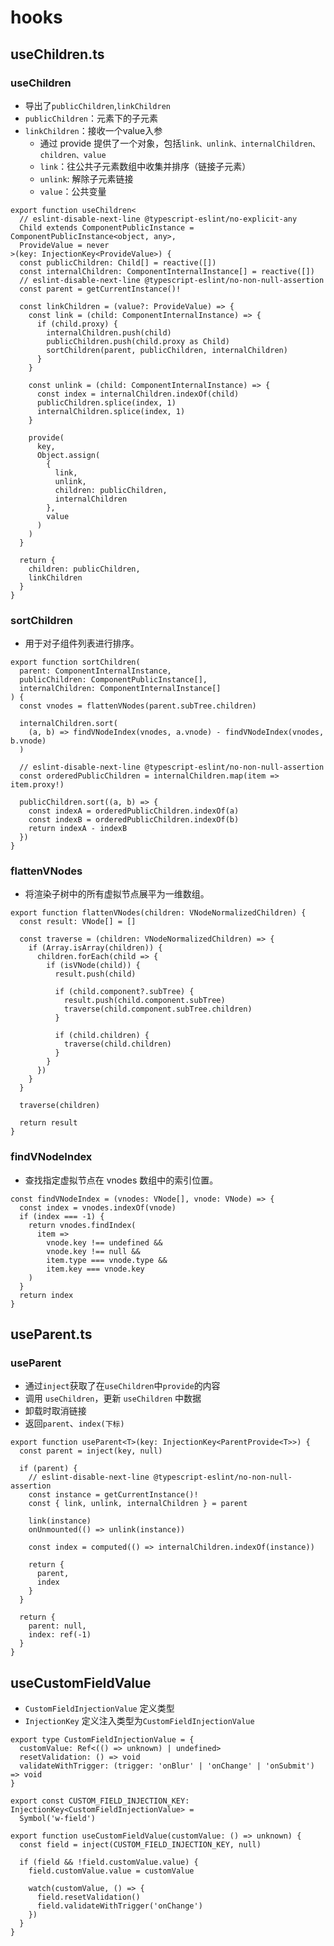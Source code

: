 # hooks

## useChildren.ts

### useChildren
- 导出了`publicChildren`,`linkChildren`
- `publicChildren`：元素下的子元素
- `linkChildren`：接收一个value入参
  - 通过 provide 提供了一个对象，包括`link、unlink、internalChildren、children、value`
  - `link`：往公共子元素数组中收集并排序（链接子元素）
  - `unlink`: 解除子元素链接
  - `value`：公共变量
```
export function useChildren<
  // eslint-disable-next-line @typescript-eslint/no-explicit-any
  Child extends ComponentPublicInstance = ComponentPublicInstance<object, any>,
  ProvideValue = never
>(key: InjectionKey<ProvideValue>) {
  const publicChildren: Child[] = reactive([])
  const internalChildren: ComponentInternalInstance[] = reactive([])
  // eslint-disable-next-line @typescript-eslint/no-non-null-assertion
  const parent = getCurrentInstance()!

  const linkChildren = (value?: ProvideValue) => {
    const link = (child: ComponentInternalInstance) => {
      if (child.proxy) {
        internalChildren.push(child)
        publicChildren.push(child.proxy as Child)
        sortChildren(parent, publicChildren, internalChildren)
      }
    }

    const unlink = (child: ComponentInternalInstance) => {
      const index = internalChildren.indexOf(child)
      publicChildren.splice(index, 1)
      internalChildren.splice(index, 1)
    }

    provide(
      key,
      Object.assign(
        {
          link,
          unlink,
          children: publicChildren,
          internalChildren
        },
        value
      )
    )
  }

  return {
    children: publicChildren,
    linkChildren
  }
}
```
### sortChildren
- 用于对子组件列表进行排序。
```
export function sortChildren(
  parent: ComponentInternalInstance,
  publicChildren: ComponentPublicInstance[],
  internalChildren: ComponentInternalInstance[]
) {
  const vnodes = flattenVNodes(parent.subTree.children)

  internalChildren.sort(
    (a, b) => findVNodeIndex(vnodes, a.vnode) - findVNodeIndex(vnodes, b.vnode)
  )

  // eslint-disable-next-line @typescript-eslint/no-non-null-assertion
  const orderedPublicChildren = internalChildren.map(item => item.proxy!)

  publicChildren.sort((a, b) => {
    const indexA = orderedPublicChildren.indexOf(a)
    const indexB = orderedPublicChildren.indexOf(b)
    return indexA - indexB
  })
}
```
### flattenVNodes
- 将渲染子树中的所有虚拟节点展平为一维数组。
```
export function flattenVNodes(children: VNodeNormalizedChildren) {
  const result: VNode[] = []

  const traverse = (children: VNodeNormalizedChildren) => {
    if (Array.isArray(children)) {
      children.forEach(child => {
        if (isVNode(child)) {
          result.push(child)

          if (child.component?.subTree) {
            result.push(child.component.subTree)
            traverse(child.component.subTree.children)
          }

          if (child.children) {
            traverse(child.children)
          }
        }
      })
    }
  }

  traverse(children)

  return result
}
```
### findVNodeIndex
- 查找指定虚拟节点在 vnodes 数组中的索引位置。
```
const findVNodeIndex = (vnodes: VNode[], vnode: VNode) => {
  const index = vnodes.indexOf(vnode)
  if (index === -1) {
    return vnodes.findIndex(
      item =>
        vnode.key !== undefined &&
        vnode.key !== null &&
        item.type === vnode.type &&
        item.key === vnode.key
    )
  }
  return index
}
```

## useParent.ts
### useParent
- 通过`inject`获取了在`useChildren`中`provide`的内容
- 调用 `useChildren`，更新 `useChildren` 中数据
- 卸载时取消链接
- 返回`parent`、`index(下标)`
```
export function useParent<T>(key: InjectionKey<ParentProvide<T>>) {
  const parent = inject(key, null)

  if (parent) {
    // eslint-disable-next-line @typescript-eslint/no-non-null-assertion
    const instance = getCurrentInstance()!
    const { link, unlink, internalChildren } = parent

    link(instance)
    onUnmounted(() => unlink(instance))

    const index = computed(() => internalChildren.indexOf(instance))

    return {
      parent,
      index
    }
  }

  return {
    parent: null,
    index: ref(-1)
  }
}
```

## useCustomFieldValue
- `CustomFieldInjectionValue` 定义类型
- `InjectionKey` 定义注入类型为`CustomFieldInjectionValue`
```
export type CustomFieldInjectionValue = {
  customValue: Ref<(() => unknown) | undefined>
  resetValidation: () => void
  validateWithTrigger: (trigger: 'onBlur' | 'onChange' | 'onSubmit') => void
}

export const CUSTOM_FIELD_INJECTION_KEY: InjectionKey<CustomFieldInjectionValue> =
  Symbol('w-field')

export function useCustomFieldValue(customValue: () => unknown) {
  const field = inject(CUSTOM_FIELD_INJECTION_KEY, null)

  if (field && !field.customValue.value) {
    field.customValue.value = customValue

    watch(customValue, () => {
      field.resetValidation()
      field.validateWithTrigger('onChange')
    })
  }
}
```